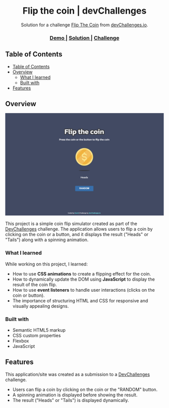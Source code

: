 <h1 align="center">Flip the coin | devChallenges</h1>

<div align="center">
   Solution for a challenge <a href="https://devchallenges.io/challenge/flip-the-coin" target="_blank">Flip The Coin</a> from <a href="http://devchallenges.io" target="_blank">devChallenges.io</a>.
</div>

<div align="center">
  <h3>
    <a href="{https://your-demo-link.your-domain}">
      Demo
    </a>
    <span> | </span>
    <a href="{https://your-url-to-the-solution}">
      Solution
    </a>
    <span> | </span>
    <a href="https://devchallenges.io/challenge/flip-the-coin">
      Challenge
    </a>
  </h3>
</div>

## Table of Contents

- [Table of Contents](#table-of-contents)
- [Overview](#overview)
  - [What I learned](#what-i-learned)
  - [Built with](#built-with)
- [Features](#features)

## Overview

![screenshot](/resources/screenshot.png)

This project is a simple coin flip simulator created as part of the [DevChallenges](https://devchallenges.io) challenge. The application allows users to flip a coin by clicking on the coin or a button, and it displays the result ("Heads" or "Tails") along with a spinning animation.

### What I learned

While working on this project, I learned:
- How to use **CSS animations** to create a flipping effect for the coin.
- How to dynamically update the DOM using **JavaScript** to display the result of the coin flip.
- How to use **event listeners** to handle user interactions (clicks on the coin or button).
- The importance of structuring HTML and CSS for responsive and visually appealing designs.

### Built with

- Semantic HTML5 markup
- CSS custom properties
- Flexbox
- JavaScript

## Features

This application/site was created as a submission to a [DevChallenges](https://devchallenges.io/challenges-dashboard) challenge.

- Users can flip a coin by clicking on the coin or the "RANDOM" button.
- A spinning animation is displayed before showing the result.
- The result ("Heads" or "Tails") is displayed dynamically.
